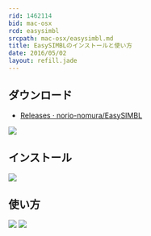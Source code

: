 ```yaml
---
rid: 1462114
bid: mac-osx
rcd: easysimbl
srcpath: mac-osx/easysimbl.md
title: EasySIMBLのインストールと使い方
date: 2016/05/02
layout: refill.jade
---
```


## ダウンロード
- [Releases · norio-nomura/EasySIMBL](https://github.com/norio-nomura/EasySIMBL/releases)

![](https://s3-ap-northeast-1.amazonaws.com/syon.github.io/refills/chronicle/201605/EasySIMBL-1.png)


## インストール
![](https://s3-ap-northeast-1.amazonaws.com/syon.github.io/refills/chronicle/201605/EasySIMBL-2.png)


## 使い方
![](https://s3-ap-northeast-1.amazonaws.com/syon.github.io/refills/chronicle/201605/EasySIMBL-3.png)
![](https://s3-ap-northeast-1.amazonaws.com/syon.github.io/refills/chronicle/201605/EasySIMBL-4.png)
